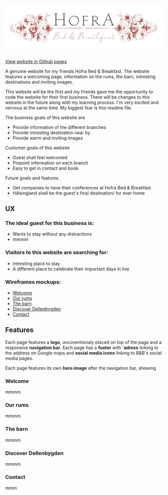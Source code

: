 <h1 align="center">
    <a href="https://github.com/haselnuts/Hofra-Bed-Breakfast" target="_blank"><img src="assets/images/logo.png"></a>
</h1><a href="

<div align="center">

[View website in Github pages](https://github.com/haselnuts/Hofra-Bed-Breakfast)
</div>

A genuine website for my friends Hofra Bed & Breakfast. The website features a welcoming page, information
 on the rums, the barn, intresting destinations and inviting images.

This website will be the first and my friends gave me the opportunity to code the website for their first business. 
There will be changes to this website in the future along with my learning process. 
I'm very excited and nervous at the same time. My biggest fear is this readme file.

The business goals of this website are
- Provide information of the different branches
- Provide intresting destination near by
- Provide warm and inviting images

Customer goals of this website
- Guest shall feel welcomed
- Pinpoint information on each branch
- Easy to get in contact and book

Future goals and features
- Get companies to have their conferences at Hofra Bed & Breakfast
- Hälsingland shall be the guest's final destination/ for ever home


## UX
### The ideal guest for this business is:
- Wants to stay without any distractions
- mmmm

### Visitors to this website are searching for:
- Intresting place to stay
- A different place to celebrate their important days in live

### Wireframes mockups:
- [Welcome](https://www.figma.com/file/MBrPn6xwBuE9RgPheqxibW/Hofra-Bed-%26-Breakfast?node-id=0%3A1)
- [Our rums](https://www.figma.com/file/MBrPn6xwBuE9RgPheqxibW/Hofra-Bed-%26-Breakfast?node-id=42%3A45)
- [The barn](https://www.figma.com/file/MBrPn6xwBuE9RgPheqxibW/Hofra-Bed-%26-Breakfast?node-id=2%3A24)
- [Discover Dellenbygden](https://www.figma.com/file/MBrPn6xwBuE9RgPheqxibW/Hofra-Bed-%26-Breakfast?node-id=2%3A25)
- [Contact](https://www.figma.com/file/MBrPn6xwBuE9RgPheqxibW/Hofra-Bed-%26-Breakfast?node-id=110%3A0)



## Features
Each page features a **logo**, uncoventionaly placed on top of the page and a responsive **navigation bar**.
Each page has a **footer** with '**adress** linking to the address on Google maps and **social media icons** linking to B&B's social media pages. 

Each page features its own **hero image** after the navigation bar, showing  

### Welcome
mmmm

### Our rums
mmmm

### The barn
mmmm

### Discover Dellenbygden
mmmm

### Contact
mmm

